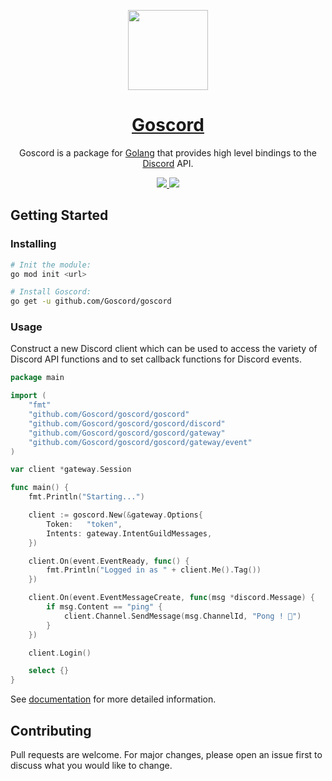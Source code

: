<p align="center">
  <a href="https://goscord.dev">
    <img src="./resource/logo.png" height="128">
    <h1 align="center">Goscord</h1>
  </a>
</p>

<p align="center">Goscord is a package for <a href="https://golang.org">Golang</a> that provides high level bindings to the <a href="https://discord.com">Discord</a> API.</p>

<p align="center">
  <a href="https://discord.gg/6Np8sbyHXt">
    <img src="https://badgen.net/badge/icon/Discord?icon=discord&label">
  </a>
  <a href="https://goscord.dev">
    <img src="https://badgen.net/badge/icon/Website?icon=chrome&label">
  </a>
</p>

## Getting Started
### Installing
```sh
# Init the module:
go mod init <url> 

# Install Goscord:
go get -u github.com/Goscord/goscord
```

### Usage
Construct a new Discord client which can be used to access the variety of 
Discord API functions and to set callback functions for Discord events.

```go
package main

import (
	"fmt"
	"github.com/Goscord/goscord/goscord"
	"github.com/Goscord/goscord/goscord/discord"
	"github.com/Goscord/goscord/goscord/gateway"
	"github.com/Goscord/goscord/goscord/gateway/event"
)

var client *gateway.Session

func main() {
	fmt.Println("Starting...")

	client := goscord.New(&gateway.Options{
		Token:   "token",
		Intents: gateway.IntentGuildMessages,
	})

	client.On(event.EventReady, func() {
		fmt.Println("Logged in as " + client.Me().Tag())
	})

	client.On(event.EventMessageCreate, func(msg *discord.Message) {
		if msg.Content == "ping" {
			client.Channel.SendMessage(msg.ChannelId, "Pong ! 🏓")
		}
	})

	client.Login()

	select {}
}

```

See [documentation](https://goscord.dev/documentation) for more detailed information.

## Contributing
Pull requests are welcome. For major changes, please open an issue first to discuss what you would like to change. 
